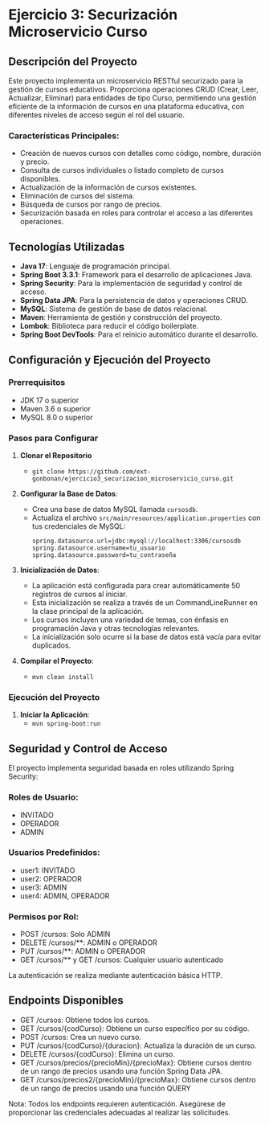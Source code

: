 # Ejercicio 3: Securización Microservicio Curso

## Descripción del Proyecto

Este proyecto implementa un microservicio RESTful securizado para la gestión de cursos educativos. Proporciona operaciones CRUD (Crear, Leer, Actualizar, Eliminar) para entidades de tipo Curso, permitiendo una gestión eficiente de la información de cursos en una plataforma educativa, con diferentes niveles de acceso según el rol del usuario.

### Características Principales:

- Creación de nuevos cursos con detalles como código, nombre, duración y precio.
- Consulta de cursos individuales o listado completo de cursos disponibles.
- Actualización de la información de cursos existentes.
- Eliminación de cursos del sistema.
- Búsqueda de cursos por rango de precios.
- Securización basada en roles para controlar el acceso a las diferentes operaciones.

## Tecnologías Utilizadas

- **Java 17**: Lenguaje de programación principal.
- **Spring Boot 3.3.1**: Framework para el desarrollo de aplicaciones Java.
- **Spring Security**: Para la implementación de seguridad y control de acceso.
- **Spring Data JPA**: Para la persistencia de datos y operaciones CRUD.
- **MySQL**: Sistema de gestión de base de datos relacional.
- **Maven**: Herramienta de gestión y construcción del proyecto.
- **Lombok**: Biblioteca para reducir el código boilerplate.
- **Spring Boot DevTools**: Para el reinicio automático durante el desarrollo.

## Configuración y Ejecución del Proyecto

### Prerrequisitos

- JDK 17 o superior
- Maven 3.6 o superior
- MySQL 8.0 o superior

### Pasos para Configurar

1. **Clonar el Repositorio**
   - `git clone https://github.com/ext-gonbonan/ejercicio3_securizacion_microservicio_curso.git`
   
2. **Configurar la Base de Datos**:
   - Crea una base de datos MySQL llamada `cursosdb`.
   - Actualiza el archivo `src/main/resources/application.properties` con tus credenciales de MySQL:
     ```
     spring.datasource.url=jdbc:mysql://localhost:3306/cursosdb
     spring.datasource.username=tu_usuario
     spring.datasource.password=tu_contraseña
     ```

3. **Inicialización de Datos**: 
   - La aplicación está configurada para crear automáticamente 50 registros de cursos al iniciar.
   - Esta inicialización se realiza a través de un CommandLineRunner en la clase principal de la aplicación.
   - Los cursos incluyen una variedad de temas, con énfasis en programación Java y otras tecnologías relevantes.
   - La inicialización solo ocurre si la base de datos está vacía para evitar duplicados.
  
4. **Compilar el Proyecto**:
   - `mvn clean install`
 
### Ejecución del Proyecto

1. **Iniciar la Aplicación**:
   - `mvn spring-boot:run`

## Seguridad y Control de Acceso

El proyecto implementa seguridad basada en roles utilizando Spring Security:

### Roles de Usuario:
- INVITADO
- OPERADOR
- ADMIN

### Usuarios Predefinidos:
- user1: INVITADO
- user2: OPERADOR
- user3: ADMIN
- user4: ADMIN, OPERADOR

### Permisos por Rol:
- POST /cursos: Solo ADMIN
- DELETE /cursos/**: ADMIN o OPERADOR
- PUT /cursos/**: ADMIN o OPERADOR
- GET /cursos/** y GET /cursos: Cualquier usuario autenticado

La autenticación se realiza mediante autenticación básica HTTP.

## Endpoints Disponibles

- GET /cursos: Obtiene todos los cursos.
- GET /cursos/{codCurso}: Obtiene un curso específico por su código.
- POST /cursos: Crea un nuevo curso.
- PUT /cursos/{codCurso}/{duracion}: Actualiza la duración de un curso.
- DELETE /cursos/{codCurso}: Elimina un curso.
- GET /cursos/precios/{precioMin}/{precioMax}: Obtiene cursos dentro de un rango de precios usando una función Spring Data JPA.
- GET /cursos/precios2/{precioMin}/{precioMax}: Obtiene cursos dentro de un rango de precios usando una función QUERY

Nota: Todos los endpoints requieren autenticación. Asegúrese de proporcionar las credenciales adecuadas al realizar las solicitudes.







